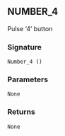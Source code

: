 ## NUMBER\_4

Pulse ‘4’ button


### Signature

`Number_4 ()`


### Parameters

`None`


### Returns

`None`